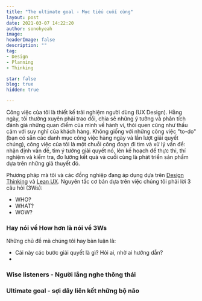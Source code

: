 ```yaml
---
title: "The ultimate goal - Mục tiếu cuối cùng"
layout: post
date: 2021-03-07 14:22:20
author: sonohyeah
image: 
headerImage: false
description: ""
tag:
- Design
- Planning
- Thinking

star: false
blog: true
hidden: true

---
```


Công việc của tôi là thiết kế trải nghiệm người dùng (UX Design). Hằng ngày, tôi thường xuyên phải trao đổi, chia sẽ những ý tưởng và phân tích đánh giá những quan điểm của mình về hành vi, thói quen cũng như thấu cảm với suy nghĩ của khách hàng. Không giống với những công việc "to-do" (bạn có sẵn các danh mục công việc hàng ngày và lần lượt giải quyết chúng), công việc của tôi là một chuỗi công đoạn đi tìm và xử lý vấn đề: nhận định vấn đề, tìm ý tưởng giải quyết nó, lên kế hoạch để thực thi, thí nghiệm và kiểm tra, đo lường kết quả và cuối cùng là phát triển sản phẩm dựa trên những giả thuyết đó.

Phương pháp mà tôi và các đồng nghiệp đang áp dụng dựa trên [Design Thinking](https://www.interaction-design.org/literature/article/what-is-design-thinking-and-why-is-it-so-popular) và [Lean UX](https://www.interaction-design.org/literature/article/a-simple-introduction-to-lean-ux). Nguyên tắc cơ bản dựa trên việc chúng tôi phải lời 3 câu hỏi (3Ws):
* WHO?
* WHAT?
* WOW?

### Hay nói về How hơn là nói về 3Ws
Những chủ đề mà chúng tôi hay bàn luận là:
* Cái này các bước giải quyết là gì? Hỏi ai, nhờ ai hướng dẫn?
* 



### Wise listeners - Người lắng nghe thông thái

### Ultimate goal - sợi dây liên kết những bộ não